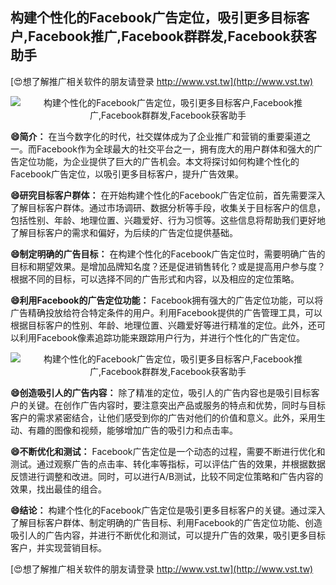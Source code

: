 ## **构建个性化的Facebook广告定位，吸引更多目标客户,Facebook推广,Facebook群群发,Facebook获客助手**

[😍想了解推广相关软件的朋友请登录 http://www.vst.tw](http://www.vst.tw)

 <center><img src="https://vst.tw/MP4/tuiguang/png/6.png" alt="构建个性化的Facebook广告定位，吸引更多目标客户,Facebook推广,Facebook群群发,Facebook获客助手"></center>

**😄简介：**
在当今数字化的时代，社交媒体成为了企业推广和营销的重要渠道之一。而Facebook作为全球最大的社交平台之一，拥有庞大的用户群体和强大的广告定位功能，为企业提供了巨大的广告机会。本文将探讨如何构建个性化的Facebook广告定位，以吸引更多目标客户，提升广告效果。

**😄研究目标客户群体：**
在开始构建个性化的Facebook广告定位前，首先需要深入了解目标客户群体。通过市场调研、数据分析等手段，收集关于目标客户的信息，包括性别、年龄、地理位置、兴趣爱好、行为习惯等。这些信息将帮助我们更好地了解目标客户的需求和偏好，为后续的广告定位提供基础。

**😄制定明确的广告目标：**
在构建个性化的Facebook广告定位时，需要明确广告的目标和期望效果。是增加品牌知名度？还是促进销售转化？或是提高用户参与度？根据不同的目标，可以选择不同的广告形式和内容，以及相应的定位策略。

**😄利用Facebook的广告定位功能：**
Facebook拥有强大的广告定位功能，可以将广告精确投放给符合特定条件的用户。利用Facebook提供的广告管理工具，可以根据目标客户的性别、年龄、地理位置、兴趣爱好等进行精准的定位。此外，还可以利用Facebook像素追踪功能来跟踪用户行为，并进行个性化的广告定位。

 <center><img src="https://vst.tw/MP4/tuiguang/png/6.png" alt="构建个性化的Facebook广告定位，吸引更多目标客户,Facebook推广,Facebook群群发,Facebook获客助手"></center>

**😄创造吸引人的广告内容：**
除了精准的定位，吸引人的广告内容也是吸引目标客户的关键。在创作广告内容时，要注意突出产品或服务的特点和优势，同时与目标客户的需求紧密结合，让他们感受到你的广告对他们的价值和意义。此外，采用生动、有趣的图像和视频，能够增加广告的吸引力和点击率。

**😄不断优化和测试：**
Facebook广告定位是一个动态的过程，需要不断进行优化和测试。通过观察广告的点击率、转化率等指标，可以评估广告的效果，并根据数据反馈进行调整和改进。同时，可以进行A/B测试，比较不同定位策略和广告内容的效果，找出最佳的组合。

**😄结论：**
构建个性化的Facebook广告定位是吸引更多目标客户的关键。通过深入了解目标客户群体、制定明确的广告目标、利用Facebook的广告定位功能、创造吸引人的广告内容，并进行不断优化和测试，可以提升广告的效果，吸引更多目标客户，并实现营销目标。

[😍想了解推广相关软件的朋友请登录 http://www.vst.tw](http://www.vst.tw)



